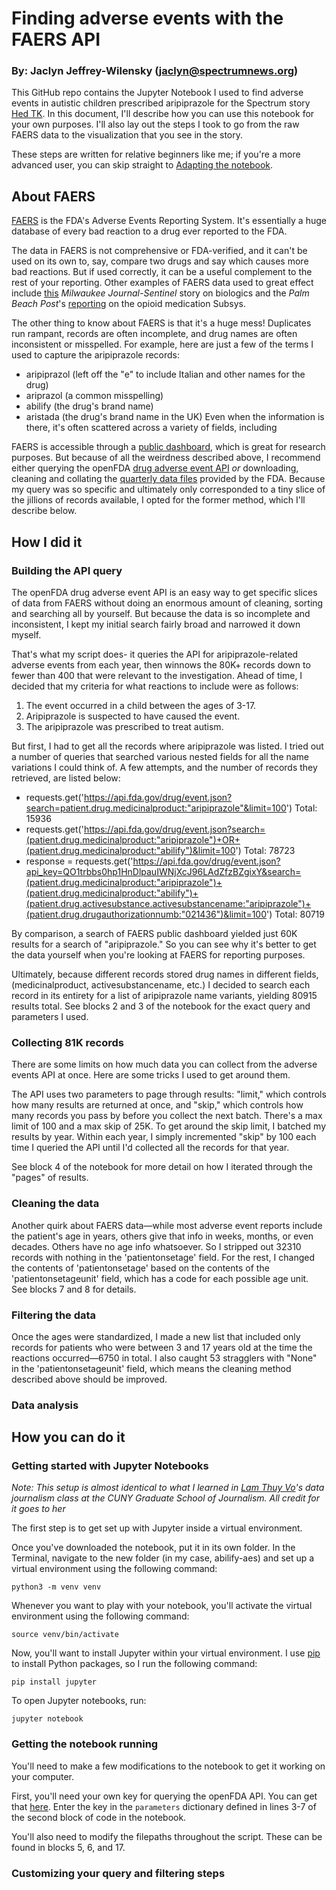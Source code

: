 # Finding adverse events with the FAERS API
### By: Jaclyn Jeffrey-Wilensky (jaclyn@spectrumnews.org)


This GitHub repo contains the Jupyter Notebook I used to find adverse events in autistic children prescribed aripiprazole for the Spectrum story [Hed TK](https://www.spectrumnews.org). In this document, I'll describe how you can use this notebook for your own purposes. I'll also lay out the steps I took to go from the raw FAERS data to the visualization that you see in the story.

These steps are written for relative beginners like me; if you're a more advanced user, you can skip straight to [Adapting the notebook](https://github.com/jjw-spectrum/abilify-aes/blob/master/README.md#adapting-the-notebook).

## About FAERS
[FAERS](https://open.fda.gov/data/faers/) is the FDA's Adverse Events Reporting System. It's essentially a huge database of every bad reaction to a drug ever reported to the FDA.

The data in FAERS is not comprehensive or FDA-verified, and it can't be used on its own to, say, compare two drugs and say which causes more bad reactions. But if used correctly, it can be a useful complement to the rest of your reporting. Other examples of FAERS data used to great effect include [this](https://www.jsonline.com/story/news/investigations/2019/05/30/arthritis-psoriasis-drugs-darker-aspect-34-000-reports-deaths/1206103001/) *Milwaukee Journal-Sentinel* story on biologics and the *Palm Beach Post*'s [reporting](https://www.palmbeachpost.com/news/20180404/how-post-unearthed-local-roots-of-insys-story) on the opioid medication Subsys.

The other thing to know about FAERS is that it's a huge mess! Duplicates run rampant, records are often incomplete, and drug names are often inconsistent or misspelled. For example, here are just a few of the terms I used to capture the aripiprazole records:
- aripiprazol (left off the "e" to include Italian and other names for the drug)
- ariprazol (a common misspelling)
- abilify (the drug's brand name)
- aristada (the drug's brand name in the UK)
Even when the information is there, it's often scattered across a variety of fields, including

FAERS is accessible through a [public dashboard](https://www.fda.gov/drugs/questions-and-answers-fdas-adverse-event-reporting-system-faers/fda-adverse-event-reporting-system-faers-public-dashboard), which is great for research purposes. But because of all the weirdness described above, I recommend either querying the openFDA [drug adverse event API](https://open.fda.gov/apis/drug/event/) *or* downloading, cleaning and collating the [quarterly data files](https://fis.fda.gov/extensions/FPD-QDE-FAERS/FPD-QDE-FAERS.html) provided by the FDA. Because my query was so specific and ultimately only corresponded to a tiny slice of the jillions of records available, I opted for the former method, which I'll describe below.

## How I did it

### Building the API query

The openFDA drug adverse event API is an easy way to get specific slices of data from FAERS without doing an enormous amount of cleaning, sorting and searching all by yourself. But because the data is so incomplete and inconsistent, I kept my initial search fairly broad and narrowed it down myself.

That's what my script does- it queries the API for aripiprazole-related adverse events from each year, then winnows the 80K+ records down to fewer than 400 that were relevant to the investigation. Ahead of time, I decided that my criteria for what reactions to include were as follows:
1. The event occurred in a child between the ages of 3-17.
2. Aripiprazole is suspected to have caused the event.
3. The aripiprazole was prescribed to treat autism.

But first, I had to get all the records where aripiprazole was listed. I tried out a number of queries that searched various nested fields for all the name variations I could think of. A few attempts, and the number of records they retrieved, are listed below:

- requests.get('https://api.fda.gov/drug/event.json?search=patient.drug.medicinalproduct:"aripiprazole"&limit=100')
  Total: 15936
- requests.get('https://api.fda.gov/drug/event.json?search=(patient.drug.medicinalproduct:"aripiprazole")+OR+(patient.drug.medicinalproduct:"abilify")&limit=100')
  Total: 78723
- response = requests.get('https://api.fda.gov/drug/event.json?api_key=QO1trbbs0hp1HnDlpauIWNjXcJ96LAdZfzBZgixY&search=(patient.drug.medicinalproduct:"aripiprazole")+(patient.drug.medicinalproduct:"abilify")+(patient.drug.activesubstance.activesubstancename:"aripiprazole")+(patient.drug.drugauthorizationnumb:"021436")&limit=100')
  Total: 80719

By comparison, a search of FAERS public dashboard yielded just 60K results for a search of "aripiprazole." So you can see why it's better to get the data yourself when you're looking at FAERS for reporting purposes.

Ultimately, because different records stored drug names in different fields, (medicinalproduct, activesubstancename, etc.) I decided to search each record in its entirety for a list of aripiprazole name variants, yielding 80915 results total. See blocks 2 and 3 of the notebook for the exact query and parameters I used.

### Collecting 81K records

There are some limits on how much data you can collect from the adverse events API at once. Here are some tricks I used to get around them.

The API uses two parameters to page through results: "limit," which controls how many results are returned at once, and "skip," which controls how many records you pass by before you collect the next batch. There's a max limit of 100 and a max skip of 25K. To get around the skip limit, I batched my results by year. Within each year, I simply incremented "skip" by 100 each time I queried the API until I'd collected all the records for that year.

See block 4 of the notebook for more detail on how I iterated through the "pages" of results.

### Cleaning the data

Another quirk about FAERS data—while most adverse event reports include the patient's age in years, others give that info in weeks, months, or even decades. Others have no age info whatsoever. So I stripped out 32310 records with nothing in the 'patientonsetage' field. For the rest, I changed the contents of 'patientonsetage' based on the contents of the 'patientonsetageunit' field, which has a code for each possible age unit. See blocks 7 and 8 for details.

### Filtering the data

Once the ages were standardized, I made a new list that included only records for patients who were between 3 and 17 years old at the time the reactions occurred—6750 in total. I also caught 53 stragglers with "None" in the 'patientonsetageunit' field, which means the cleaning method described above should be improved.









### Data analysis

## How you can do it

### Getting started with Jupyter Notebooks
*Note: This setup is almost identical to what I learned in [Lam Thuy Vo](https://github.com/lamthuyvo)'s data journalism class at the CUNY Graduate School of Journalism. All credit for it goes to her*

The first step is to get set up with Jupyter inside a virtual environment.

Once you've downloaded the notebook, put it in its own folder. In the Terminal, navigate to the new folder (in my case, abilify-aes) and set up a virtual environment using the following command:

`python3 -m venv venv`

Whenever you want to play with your notebook, you'll activate the virtual environment using the following command:

`source venv/bin/activate`

Now, you'll want to install Jupyter within your virtual environment. I use [pip](https://pip.pypa.io/en/stable/) to install Python packages, so I run the following command:

`pip install jupyter`

To open Jupyter notebooks, run:

`jupyter notebook`

### Getting the notebook running

You'll need to make a few modifications to the notebook to get it working on your computer.

First, you'll need your own key for querying the openFDA API. You can get that [here](https://open.fda.gov/apis/authentication/). Enter the key in the `parameters` dictionary defined in lines 3-7 of the second block of code in the notebook.

You'll also need to modify the filepaths throughout the script. These can be found in blocks 5, 6, and 17.

### Customizing your query and filtering steps
